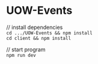 # UOW-Events

// install dependencies<br>
`cd .../UOW-Events && npm install`<br>
`cd client && npm install`

// start program<br>
`npm run dev`
